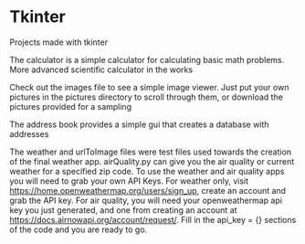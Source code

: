 # Tkinter
Projects made with tkinter

The calculator is a simple calculator for calculating basic math problems. More advanced scientific calculator in the works

Check out the images file to see a simple image viewer. Just put your own pictures in the pictures directory to scroll through them, or download the pictures provided for a sampling

The address book provides a simple gui that creates a database with addresses

The weather and urlToImage files were test files used towards the creation of the final weather app. airQuality.py can give you the air quality or current weather for a specified zip code.
To use the weather and air quality apps you will need to grab your own API Keys. For weather only, visit https://home.openweathermap.org/users/sign_up, create an account and grab the API key. For air quality, you will need your openweathermap api key you just generated, and one from creating an account at https://docs.airnowapi.org/account/request/. Fill in the api_key = {} sections of the code and you are ready to go.
